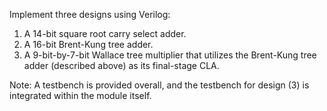 Implement three designs using Verilog:
1. A 14-bit square root carry select adder.
2. A 16-bit Brent-Kung tree adder.
3. A 9-bit-by-7-bit Wallace tree multiplier that utilizes the Brent-Kung tree adder (described above) as its final-stage CLA.

Note: A testbench is provided overall, and the testbench for design (3) is integrated within the module itself.
